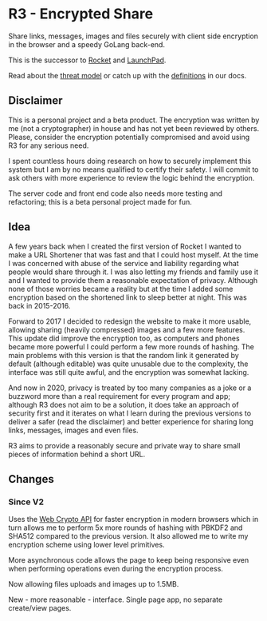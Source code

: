 # R3 - Encrypted Share

Share links, messages, images and files securely with client side encryption in the browser and a speedy GoLang back-end.

This is the successor to [Rocket](https://github.com/stefanovazzocell/Rocket) and [LaunchPad](https://github.com/stefanovazzocell/LaunchPad).

Read about the [threat model](docs/ThreatModel) or catch up with the [definitions](docs/Definitions) in our docs.

## Disclaimer

This is a personal project and a beta product. The encryption was written by me (not a cryptographer) in house and has not yet been reviewed by others. Please, consider the encryption potentially compromised and avoid using R3 for any serious need.

I spent countless hours doing research on how to securely implement this system but I am by no means qualified to certify their safety. I will commit to ask others with more experience to review the logic behind the encryption.

The server code and front end code also needs more testing and refactoring; this is a beta personal project made for fun.

## Idea

A few years back when I created the first version of Rocket I wanted to make a URL Shortener that was fast and that I could host myself. At the time I was concerned with abuse of the service and liability regarding what people would share through it. I was also letting my friends and family use it and I wanted to provide them a reasonable expectation of privacy. Although none of those worries became a reality but at the time I added some encryption based on the shortened link to sleep better at night. This was back in 2015-2016.

Forward to 2017 I decided to redesign the website to make it more usable, allowing sharing (heavily compressed) images and a few more features. This update did improve the encryption too, as computers and phones became more powerful I could perform a few more rounds of hashing. The main problems with this version is that the random link it generated by default (although editable) was quite unusable due to the complexity, the interface was still quite awful, and the encryption was somewhat lacking.

And now in 2020, privacy is treated by too many companies as a joke or a buzzword more than a real requirement for every program and app; although R3 does not aim to be a solution, it does take an approach of security first and it iterates on what I learn during the previous versions to deliver a safer (read the disclaimer) and better experience for sharing long links, messages, images and even files.

R3 aims to provide a reasonably secure and private way to share small pieces of information behind a short URL.

## Changes

### Since V2

Uses the [Web Crypto API](https://developer.mozilla.org/en-US/docs/Web/API/Web_Crypto_API) for faster encryption in modern browsers which in turn allows me to perform 5x more rounds of hashing with PBKDF2 and SHA512 compared to the previous version. It also allowed me to write my encryption scheme using lower level primitives.

More asynchronous code allows the page to keep being responsive even when performing operations even during the encryption process.

Now allowing files uploads and images up to 1.5MB.

New - more reasonable - interface. Single page app, no separate create/view pages.
